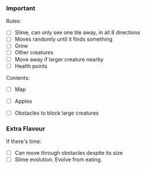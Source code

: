 ### Important
Rules:
- [ ] Slime, can only see one tile away, in all 8 directions
- [ ] Moves randomly until it finds something
- [ ] Grow
- [ ] Other creatures
- [ ] Move away if larger creature nearby
- [ ] Health points

Contents:
- [ ] Map
- [ ] Apples
- [ ] Obstacles to block large creatures


### Extra Flavour 
If there's time:
- [ ] Can move through obstacles despite its size
- [ ] Slime evolution. Evolve from eating.
